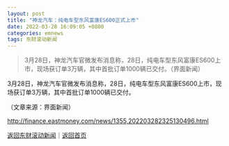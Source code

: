 ```yaml
---
layout: post
title: "神龙汽车：纯电车型东风富康ES600正式上市"
date: 2022-03-28 16:09:05 +0800
categories: emnews
tags: 东财滚动新闻
---
```

> 3月28日，神龙汽车官微发布消息称，28日，纯电车型东风富康ES600上市，现场获订单3万辆，其中首批订单1000辆已交付。（界面新闻）

<p>3月28日，神龙汽车官微发布消息称，28日，纯电车型东风富康ES600上市，现场获订单3万辆，其中首批订单1000辆已交付。</p><p class="em_media">（文章来源：界面新闻）</p>

<http://finance.eastmoney.com/news/1355,202203282325130496.html>

[返回东财滚动新闻](//finews.withounder.com/emnews/)｜[返回首页](//finews.withounder.com/)